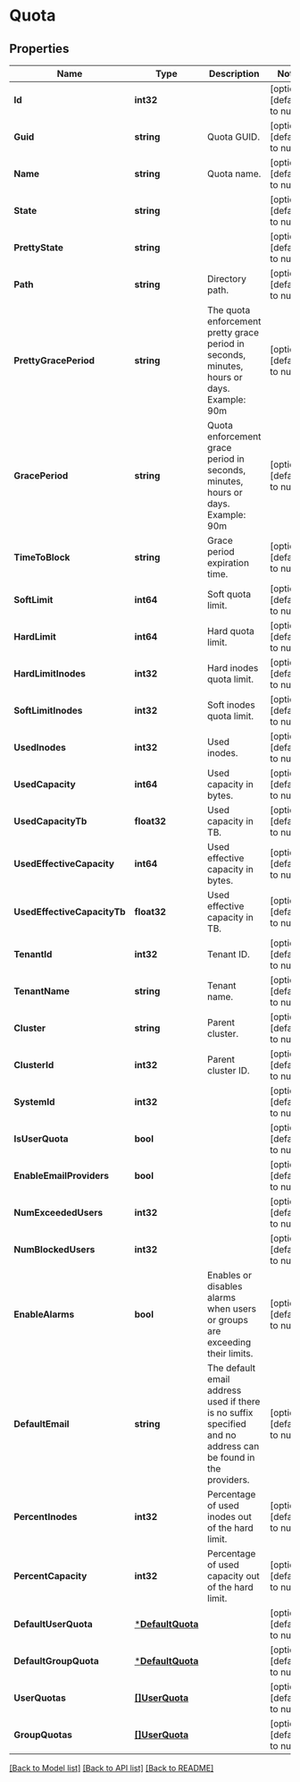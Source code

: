 # Quota

## Properties
Name | Type | Description | Notes
------------ | ------------- | ------------- | -------------
**Id** | **int32** |  | [optional] [default to null]
**Guid** | **string** | Quota GUID. | [optional] [default to null]
**Name** | **string** | Quota name. | [optional] [default to null]
**State** | **string** |  | [optional] [default to null]
**PrettyState** | **string** |  | [optional] [default to null]
**Path** | **string** | Directory path. | [optional] [default to null]
**PrettyGracePeriod** | **string** | The quota enforcement pretty grace period in seconds, minutes, hours or days. Example: 90m | [optional] [default to null]
**GracePeriod** | **string** | Quota enforcement grace period in seconds, minutes, hours or days. Example: 90m | [optional] [default to null]
**TimeToBlock** | **string** | Grace period expiration time. | [optional] [default to null]
**SoftLimit** | **int64** | Soft quota limit. | [optional] [default to null]
**HardLimit** | **int64** | Hard quota limit. | [optional] [default to null]
**HardLimitInodes** | **int32** | Hard inodes quota limit. | [optional] [default to null]
**SoftLimitInodes** | **int32** | Soft inodes quota limit. | [optional] [default to null]
**UsedInodes** | **int32** | Used inodes. | [optional] [default to null]
**UsedCapacity** | **int64** | Used capacity in bytes. | [optional] [default to null]
**UsedCapacityTb** | **float32** | Used capacity in TB. | [optional] [default to null]
**UsedEffectiveCapacity** | **int64** | Used effective capacity in bytes. | [optional] [default to null]
**UsedEffectiveCapacityTb** | **float32** | Used effective capacity in TB. | [optional] [default to null]
**TenantId** | **int32** | Tenant ID. | [optional] [default to null]
**TenantName** | **string** | Tenant name. | [optional] [default to null]
**Cluster** | **string** | Parent cluster. | [optional] [default to null]
**ClusterId** | **int32** | Parent cluster ID. | [optional] [default to null]
**SystemId** | **int32** |  | [optional] [default to null]
**IsUserQuota** | **bool** |  | [optional] [default to null]
**EnableEmailProviders** | **bool** |  | [optional] [default to null]
**NumExceededUsers** | **int32** |  | [optional] [default to null]
**NumBlockedUsers** | **int32** |  | [optional] [default to null]
**EnableAlarms** | **bool** | Enables or disables alarms when users or groups are exceeding their limits. | [optional] [default to null]
**DefaultEmail** | **string** | The default email address used if there is no suffix specified and no address can be found in the providers. | [optional] [default to null]
**PercentInodes** | **int32** | Percentage of used inodes out of the hard limit. | [optional] [default to null]
**PercentCapacity** | **int32** | Percentage of used capacity out of the hard limit. | [optional] [default to null]
**DefaultUserQuota** | [***DefaultQuota**](DefaultQuota.md) |  | [optional] [default to null]
**DefaultGroupQuota** | [***DefaultQuota**](DefaultQuota.md) |  | [optional] [default to null]
**UserQuotas** | [**[]UserQuota**](UserQuota.md) |  | [optional] [default to null]
**GroupQuotas** | [**[]UserQuota**](UserQuota.md) |  | [optional] [default to null]

[[Back to Model list]](../README.md#documentation-for-models) [[Back to API list]](../README.md#documentation-for-api-endpoints) [[Back to README]](../README.md)


